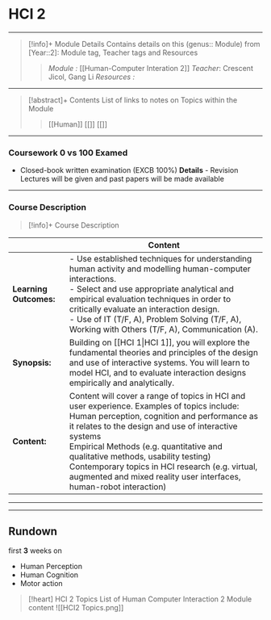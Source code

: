 # HCI 2 
---
> [!info]+ Module Details
> Contains details on this (genus:: Module) from [Year::2]: Module tag, Teacher tags and Resources 
> > *Module :* [[Human-Computer Interation 2]]
> > *Teacher*: Crescent Jicol, Gang Li
> > *Resources :*

---
> [!abstract]+ Contents
> List of links to notes on Topics within the Module
> > [[Human]]
> [[]]
> > [[]]

---
### Coursework 0 vs 100 Examed
- Closed-book written examination (EXCB 100%)
	**Details** - Revision Lectures will be given and past papers will be made available
---
### Course Description

> [!info]+  Course Description
> 
|                        | Content                                                                                                                                                                                                                                                                                                                                                                                                                   |
| ---------------------- | ------------------------------------------------------------------------------------------------------------------------------------------------------------------------------------------------------------------------------------------------------------------------------------------------------------------------------------------------------------------------------------------------------------------------- |
| **Learning Outcomes:** | - Use established techniques for understanding human activity and modelling human-computer interactions.<br>- Select and use appropriate analytical and empirical evaluation techniques in order to critically evaluate an interaction design.<br>- Use of IT (T/F, A), Problem Solving (T/F, A), Working with Others (T/F, A), Communication (A).                                                                        |
| **Synopsis:**          | Building on [[HCI 1\|HCI 1]], you will explore the fundamental theories and principles of the design and use of interactive systems. You will learn to model HCI, and to evaluate interaction designs empirically and analytically.                                                                                                                                                       |
| **Content:**           | Content will cover a range of topics in HCI and user experience. Examples of topics include: <br>Human perception, cognition and performance as it relates to the design and use of interactive systems <br>Empirical Methods (e.g. quantitative and qualitative methods, usability testing) <br>Contemporary topics in HCI research (e.g. virtual, augmented and mixed reality user interfaces, human-robot interaction) |

---



---

## Rundown
first **3** weeks on 
- Human Perception
- Human Cognition
- Motor action


> [!heart] HCI 2 Topics
> List of Human Computer Interaction 2 Module content
![[HCI2 Topics.png]]

